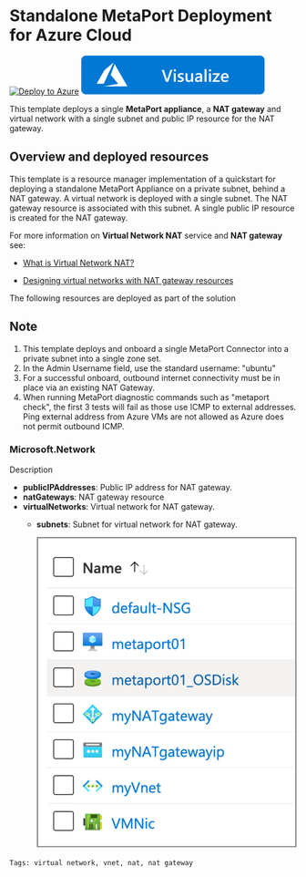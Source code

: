 # Standalone MetaPort Deployment for Azure Cloud

[![Deploy to Azure](https://aka.ms/deploytoazurebutton)](https://portal.azure.com/#create/Microsoft.Template/uri/https%3A%2F%2Fraw.githubusercontent.com%2Fwillguibr%2Fazure%2Fmain%2FMetaPort-Standalone-NATGW-v2.0%2Fazuredeploy.json)
[![Visualize](https://raw.githubusercontent.com/Azure/azure-quickstart-templates/master/1-CONTRIBUTION-GUIDE/images/visualizebutton.svg?sanitize=true)](http://armviz.io/#/?load=https%3A%2F%2Fraw.githubusercontent.com%2Fwillguibr%2Fazure%2Fmain%2FMetaPort-Standalone-NATGW-v2.0%2Fazuredeploy.json)

This template deploys a single **MetaPort appliance**, a **NAT gateway** and virtual network with a single subnet and public IP resource for the NAT gateway.

## Overview and deployed resources

This template is a resource manager implementation of a quickstart for deploying a standalone MetaPort Appliance on a private subnet, behind a NAT gateway. A virtual network is deployed with a single subnet. The NAT gateway resource is associated with this subnet. A single public IP resource is created for the NAT gateway.  

For more information on **Virtual Network NAT** service and **NAT gateway** see:

* [What is Virtual Network NAT?](https://docs.microsoft.com/azure/virtual-network/nat-overview)

* [Designing virtual networks with NAT gateway resources](https://docs.microsoft.com/azure/virtual-network/nat-gateway-resource)

The following resources are deployed as part of the solution

## Note
1. This template deploys and onboard a single MetaPort Connector into a private subnet into a single zone set.
2. In the Admin Username field, use the standard username: "ubuntu"
2. For a successful onboard, outbound internet connectivity must be in place via an existing NAT Gateway.
3. When running MetaPort diagnostic commands such as "metaport check", the first 3 tests will fail as those use ICMP to external addresses. Ping external address from Azure VMs are not allowed as Azure does not permit outbound ICMP.

### Microsoft.Network

Description

+ **publicIPAddresses**: Public IP address for NAT gateway.
+ **natGateways**: NAT gateway resource
+ **virtualNetworks**: Virtual network for NAT gateway.
  + **subnets**: Subnet for virtual network for NAT gateway.

      <a href="https://github.com/willguibr/azure/blob/main/MetaPort-Standalone-NATGW-v1.0/images/RG-Components.png">
         <img alt="Qries" src="https://github.com/willguibr/azure/blob/main/MetaPort-Standalone-NATGW-v1.0/images/RG-Components.png">
      </a>

`Tags: virtual network, vnet, nat, nat gateway`